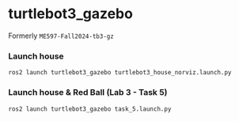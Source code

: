 # turtlebot3_gazebo
Formerly `ME597-Fall2024-tb3-gz`

### Launch house
`ros2 launch turtlebot3_gazebo turtlebot3_house_norviz.launch.py`

### Launch house & Red Ball (Lab 3 - Task 5)
`ros2 launch turtlebot3_gazebo task_5.launch.py`